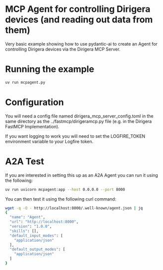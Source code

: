 # MCP Agent for controlling Dirigera devices (and reading out data from them)
Very basic example showing how to use pydantic-ai to create an Agent for controlling Dirigera devices via the Dirigera MCP Server.

# Running the example
```bash
uv run mcpagent.py
```

# Configuration
You will need a config file named dirigera_mcp_server_config.toml in the same directory as the ../fastmcp/dirigeramcp.py file (e.g. in the Dirigera FastMCP Implementation).

If you want logging to work you will need to set the LOGFIRE_TOKEN environment variable to your Logfire token.

# A2A Test

If you are interested in setting this up as an A2A Agent you can run it using the following:

```bash
uv run uvicorn mcpagent:app --host 0.0.0.0 --port 8000
```

You can then test it using the following curl command:

```bash
wget -q -O - http://localhost:8000/.well-known/agent.json | jq
{
  "name": "Agent",
  "url": "http://localhost:8000",
  "version": "1.0.0",
  "skills": [],
  "default_input_modes": [
    "application/json"
  ],
  "default_output_modes": [
    "application/json"
  ]
}
```
